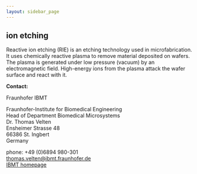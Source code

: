 ```yaml
---
layout: sidebar_page
---
```


## ion etching

Reactive ion etching (RIE) is an etching technology used in microfabrication. It uses chemically reactive plasma to remove material deposited on wafers. The plasma is generated under low pressure (vacuum) by an electromagnetic field. High-energy ions from the plasma attack the wafer surface and react with it.
<!--break-->
__Contact:__

Fraunhofer IBMT
 
Fraunhofer-Institute for Biomedical Engineering  
Head of Department Biomedical Microsystems  
Dr. Thomas Velten  
Ensheimer Strasse 48   
66386 St. Ingbert   
Germany  

phone: +49 (0)6894 980-301   
thomas.velten@ibmt.fraunhofer.de  
[IBMT homepage](http://www.ibmt.fraunhofer.de/fhg/ibmt_en/biomedical_engineering/biomedical_microsystems/microsensors_microfluidics/index.jsp)
